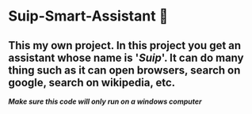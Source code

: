 # Suip-Smart-Assistant 🤖
## This my own project. In this project you get an assistant whose name is **'_Suip_'**. It can do many thing such as it can **open browsers, search on google, search on wikipedia, etc**.


***Make sure this code will only run on a windows computer***
